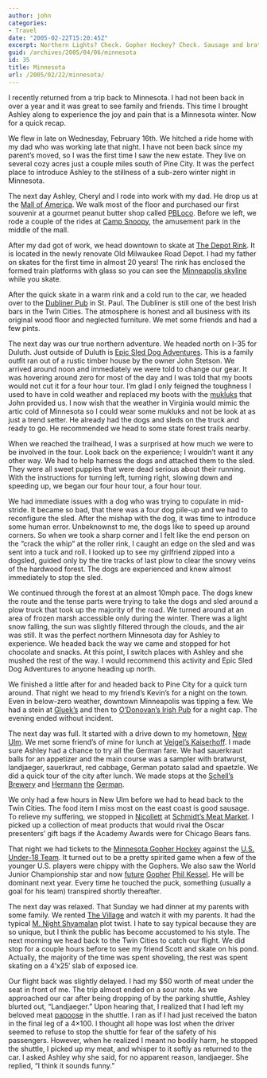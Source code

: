 ```yaml
---
author: john
categories:
- Travel
date: "2005-02-22T15:20:45Z"
excerpt: Northern Lights? Check. Gopher Hockey? Check. Sausage and brats? Check!
guid: /archives/2005/04/06/minnesota
id: 35
title: Minnesota
url: /2005/02/22/minnesota/
---
```


I recently returned from a trip back to Minnesota. I had not been back in over a year and it was great to see family and friends. This time I brought Ashley along to experience the joy and pain that is a Minnesota winter. Now for a quick recap.<!--more-->

We flew in late on Wednesday, February 16th. We hitched a ride home with my dad who was working late that night. I have not been back since my parent&#8217;s moved, so I was the first time I saw the new estate. They live on several cozy acres just a couple miles south of Pine City. It was the perfect place to introduce Ashley to the stillness of a sub-zero winter night in Minnesota.

The next day Ashley, Cheryl and I rode into work with my dad. He drop us at the [Mall of America](http://www.mallofamerica.com/). We walk most of the floor and purchased our first souvenir at a gourmet peanut butter shop called [PBLoco](http://www.pbloco.com/). Before we left, we rode a couple of the rides at [Camp Snoopy](http://www.campsnoopy.com/), the amusement park in the middle of the mall.

After my dad got of work, we head downtown to skate at [The Depot Rink](http://www.thedepotminneapolis.com/rink.htm). It is located in the newly renovate Old Milwaukee Road Depot. I had my father on skates for the first time in almost 20 years! The rink has enclosed the formed train platforms with glass so you can see the [Minneapolis skyline](http://images.google.com/images?q=minneapolis%20skyline&hl=en&lr=&safe=off&sa=N&tab=wi) while you skate.

After the quick skate in a warm rink and a cold run to the car, we headed over to the [Dubliner Pub](http://twincities.citysearch.com/profile/5532706/st_paul_mn/dubliner_pub.html?cslink=search_name_cust&ulink=search__searchslot1_520__1_profile_5_1) in St. Paul. The Dubliner is still one of the best Irish bars in the Twin Cities. The atmosphere is honest and all business with its original wood floor and neglected furniture. We met some friends and had a few pints.

The next day was our true northern adventure. We headed north on I-35 for Duluth. Just outside of Duluth is [Epic Sled Dog Adventures](http://www.dogmusher.com/). This is a family outfit ran out of a rustic timber house by the owner John Stetson. We arrived around noon and immediately we were told to change our gear. It was hovering around zero for most of the day and I was told that my boots would not cut it for a four hour tour. I&#8217;m glad I only feigned the toughness I used to have in cold weather and replaced my boots with the [mukluks](http://www.mukluks.com/) that John provided us. I now wish that the weather in Virginia would mimic the artic cold of Minnesota so I could wear some mukluks and not be look at as just a trend setter. He already had the dogs and sleds on the truck and ready to go. He recommended we head to some state forest trails nearby. 

When we reached the trailhead, I was a surprised at how much we were to be involved in the tour. Look back on the experience; I wouldn&#8217;t want it any other way. We had to help harness the dogs and attached them to the sled. They were all sweet puppies that were dead serious about their running. With the instructions for turning left, turning right, slowing down and speeding up, we began our four hour tour, a four hour tour.

We had immediate issues with a dog who was trying to copulate in mid-stride. It became so bad, that there was a four dog pile-up and we had to reconfigure the sled. After the mishap with the dog, it was time to introduce some human error. Unbeknownst to me, the dogs like to speed up around corners. So when we took a sharp corner and I felt like the end person on the &#8220;crack the whip&#8221; at the roller rink, I caught an edge on the sled and was sent into a tuck and roll. I looked up to see my girlfriend zipped into a dogsled, guided only by the tire tracks of last plow to clear the snowy veins of the hardwood forest. The dogs are experienced and knew almost immediately to stop the sled.

We continued through the forest at an almost 10mph pace. The dogs knew the route and the tense parts were trying to take the dogs and sled around a plow truck that took up the majority of the road. We turned around at an area of frozen marsh accessible only during the winter. There was a light snow falling, the sun was slightly filtered through the clouds, and the air was still. It was the perfect northern Minnesota day for Ashley to experience. We headed back the way we came and stopped for hot chocolate and snacks. At this point, I switch places with Ashley and she mushed the rest of the way. I would recommend this activity and Epic Sled Dog Adventures to anyone heading up north.

We finished a little after for and headed back to Pine City for a quick turn around. That night we head to my friend&#8217;s Kevin&#8217;s for a night on the town. Even in below-zero weather, downtown Minneapolis was tipping a few. We had a stein at [Gluek&#8217;s](http://www.glueks.com/) and then to [O&#8217;Donovan&#8217;s Irish Pub](http://www.odonovansirishpub.com/) for a night cap. The evening ended without incident.

The next day was full. It started with a drive down to my hometown, [New Ulm](http://www.ci.new-ulm.mn.us/). We met some friend&#8217;s of mine for lunch at [Veigel&#8217;s Kaiserhoff](http://www.oweb.com/newulm/experience/text/restaurants.html). I made sure Ashley had a chance to try all the German fare. We had sauerkraut balls for an appetizer and the main course was a sampler with bratwurst, landjaeger, sauerkraut, red cabbage, German potato salad and spaetzle. We did a quick tour of the city after lunch. We made stops at the [Schell&#8217;s Brewery](http://www.schellsbrewery.com) and [Hermann](http://www.newulmtel.net/history/stories/herman.html) [the](http://www2.newulm.k12.mn.us/88webcam.html) [German](http://news.minnesota.publicradio.org/features/2004/11/09_steilm_hermannreturns/).

We only had a few hours in New Ulm before we had to head back to the Twin Cities. The food item I miss most on the east coast is good sausage. To relieve my suffering, we stopped in [Nicollett](http://www.co.nicollet.mn.us/) at [Schmidt&#8217;s Meat Market](http://www.nicollet.org/NicolletOrg/pages/busSchmidts.html). I picked up a collection of meat products that would rival the Oscar presenters&#8217; gift bags if the Academy Awards were for Chicago Bears fans.

That night we had tickets to the [Minnesota Gopher Hockey](http://www.gophersports.com/sports/sport.asp?sport_id=mhock) against the  [U.S. Under-18 Team](http://www.usahockey.com/0405_u18/main_site/main/home//). It turned out to be a pretty spirited game when a few of the younger U.S. players were chippy with the Gophers. We also saw the World Junior Championship star and now [future](http://insidecollegehockey.com/7Archives/News/kessel_0325.htm) [Gopher](http://www.uscho.com/news/2005/03/04_010154.php) [Phil Kessel](http://www.usahockey.com/0405_u18/player_details/main/2004_2005/8/home//). He will be dominant next year. Every time he touched the puck, something (usually a goal for his team) transpired shortly thereafter.

The next day was relaxed. That Sunday we had dinner at my parents with some family. We rented [The Village](http://www.imdb.com/title/tt0368447/) and watch it with my parents. It had the typical [M. Night Shyamalan](http://www.imdb.com/name/nm0796117/) plot twist. I hate to say typical because they are so unique, but I think the public has become accustomed to his style. The next morning we head back to the Twin Cities to catch our flight. We did stop for a couple hours before to see my friend Scott and skate on his pond. Actually, the majority of the time was spent shoveling, the rest was spent skating on a 4&#8217;x25&#8242; slab of exposed ice.

Our flight back was slightly delayed. I had my $50 worth of meat under the seat in front of me. The trip almost ended on a sour note. As we approached our car after being dropping of by the parking shuttle, Ashley blurted out, &#8220;Landjaeger.&#8221; Upon hearing that, I realized that I had left my beloved meat [papoose](http://dictionary.reference.com/search?r=2&q=papoose/) in the shuttle. I ran as if I had just received the baton in the final leg of a 4&#215;100. I thought all hope was lost when the driver seemed to refuse to stop the shuttle for fear of the safety of his passengers. However, when he realized I meant no bodily harm, he stopped the shuttle, I picked up my meat, and whisper to it softly as returned to the car. I asked Ashley why she said, for no apparent reason, landjaeger. She replied, &#8220;I think it sounds funny.&#8221;